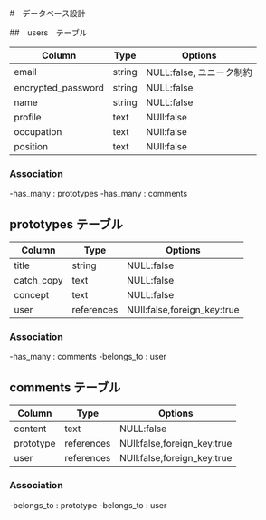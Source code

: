 #　データベース設計

##　users　テーブル

|Column              |Type      |Options                              |
|--------------------|----------|-------------------------------------|
|email               |string    |NULL:false, ユニーク制約               |
|encrypted_password  |string    |NULL:false                           |
|name                |string    |NULL:false                           |
|profile             |text      |NUll:false                           |
|occupation          |text      |NUll:false                           |
|position            |text      |NUll:false                           |

### Association

-has_many : prototypes
-has_many : comments


## prototypes テーブル

|Column              |Type      |Options                              |
|--------------------|----------|-------------------------------------|
|title               |string    |NULL:false                           |
|catch_copy          |text      |NULL:false                           |
|concept             |text      |NULL:false                           |
|user                |references|NUll:false,foreign_key:true          |

### Association

-has_many : comments
-belongs_to : user

## comments テーブル

|Column              |Type      |Options                              |
|--------------------|----------|-------------------------------------|
|content             |text      |NULL:false                           |
|prototype           |references|NUll:false,foreign_key:true          |
|user                |references|NUll:false,foreign_key:true          |

### Association

-belongs_to : prototype
-belongs_to : user